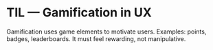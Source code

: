 # TIL — Gamification in UX

Gamification uses game elements to motivate users.
Examples: points, badges, leaderboards.
It must feel rewarding, not manipulative.
